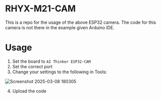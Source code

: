 # RHYX-M21-CAM
This is a repo for the usage of the above ESP32 camera. The code for this camera is not there in the example given Arduino IDE.

# Usage
1. Set the board to ```AI Thinker ESP32-CAM```
2. Set the correct port
3. Change your settings to the following in Tools:

![Screenshot 2025-03-08 180305](https://github.com/user-attachments/assets/891c4e5f-b974-41ae-b499-fedd4e655182)

4. Upload the code
